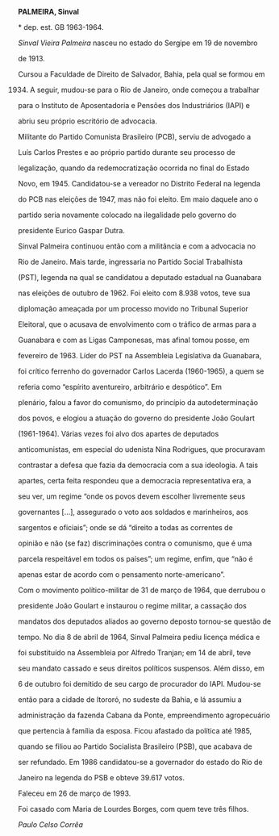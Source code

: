 **PALMEIRA, Sinval**



\* dep. est. GB 1963-1964.



*Sinval Vieira Palmeira* nasceu no estado do Sergipe em 19 de novembro

de 1913.



Cursou a Faculdade de Direito de Salvador, Bahia, pela qual se formou em

1934. A seguir, mudou-se para o Rio de Janeiro, onde começou a trabalhar

para o Instituto de Aposentadoria e Pensões dos Industriários (IAPI) e

abriu seu próprio escritório de advocacia.



Militante do Partido Comunista Brasileiro (PCB), serviu de advogado a

Luís Carlos Prestes e ao próprio partido durante seu processo de

legalização, quando da redemocratização ocorrida no final do Estado

Novo, em 1945. Candidatou-se a vereador no Distrito Federal na legenda

do PCB nas eleições de 1947, mas não foi eleito. Em maio daquele ano o

partido seria novamente colocado na ilegalidade pelo governo do

presidente Eurico Gaspar Dutra.



Sinval Palmeira continuou então com a militância e com a advocacia no

Rio de Janeiro. Mais tarde, ingressaria no Partido Social Trabalhista

(PST), legenda na qual se candidatou a deputado estadual na Guanabara

nas eleições de outubro de 1962. Foi eleito com 8.938 votos, teve sua

diplomação ameaçada por um processo movido no Tribunal Superior

Eleitoral, que o acusava de envolvimento com o tráfico de armas para a

Guanabara e com as Ligas Camponesas, mas afinal tomou posse, em

fevereiro de 1963. Líder do PST na Assembleia Legislativa da Guanabara,

foi crítico ferrenho do governador Carlos Lacerda (1960-1965), a quem se

referia como “espírito aventureiro, arbitrário e despótico”. Em

plenário, falou a favor do comunismo, do princípio da autodeterminação

dos povos, e elogiou a atuação do governo do presidente João Goulart

(1961-1964). Várias vezes foi alvo dos apartes de deputados

anticomunistas, em especial do udenista Nina Rodrigues, que procuravam

contrastar a defesa que fazia da democracia com a sua ideologia. A tais

apartes, certa feita respondeu que a democracia representativa era, a

seu ver, um regime “onde os povos devem escolher livremente seus

governantes […], assegurado o voto aos soldados e marinheiros, aos

sargentos e oficiais”; onde se dá “direito a todas as correntes de

opinião e não (se faz) discriminações contra o comunismo, que é uma

parcela respeitável em todos os países”; um regime, enfim, que “não é

apenas estar de acordo com o pensamento norte-americano”.



Com o movimento político-militar de 31 de março de 1964, que derrubou o

presidente João Goulart e instaurou o regime militar, a cassação dos

mandatos dos deputados aliados ao governo deposto tornou-se questão de

tempo. No dia 8 de abril de 1964, Sinval Palmeira pediu licença médica e

foi substituído na Assembleia por Alfredo Tranjan; em 14 de abril, teve

seu mandato cassado e seus direitos políticos suspensos. Além disso, em

6 de outubro foi demitido de seu cargo de procurador do IAPI. Mudou-se

então para a cidade de Itororó, no sudeste da Bahia, e lá assumiu a

administração da fazenda Cabana da Ponte, empreendimento agropecuário

que pertencia à família da esposa. Ficou afastado da política até 1985,

quando se filiou ao Partido Socialista Brasileiro (PSB), que acabava de

ser refundado. Em 1986 candidatou-se a governador do estado do Rio de

Janeiro na legenda do PSB e obteve 39.617 votos.



Faleceu em 26 de março de 1993.



Foi casado com Maria de Lourdes Borges, com quem teve três filhos.



*Paulo Celso Corrêa*



